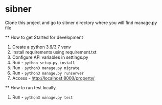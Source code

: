 # sibner

Clone this project and go to sibner directory where you will find manage.py file

** How to get Started for development

1. Create a python 3.6/3.7 venv
2. Install requirements using requirement.txt
3. Configure API variables in settings.py
4. Run - ```python setup.py install```
5. Run - ``` python3 manage.py migrate ```
6. Run - ``` python3 manage.py runserver ```
7. Access - [http://localhost:8000/property/](http://localhost:8000/property/)

** How to run test locally

1. Run - ``` python3 manage.py test ```




